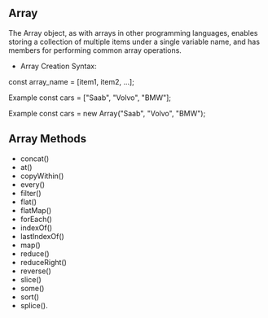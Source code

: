 ## Array
The Array object, as with arrays in other programming languages, enables storing a collection of multiple items under a single variable name, and has members for performing common array operations.

- Array Creation
Syntax:

const array_name = [item1, item2, ...];   

Example
const cars = ["Saab", "Volvo", "BMW"];

Example
const cars = new Array("Saab", "Volvo", "BMW");

## Array Methods
- concat() 
- at()
- copyWithin() 
- every() 
- filter() 
- flat() 
- flatMap() 
- forEach() 
- indexOf() 
- lastIndexOf() 
- map() 
- reduce() 
- reduceRight()
- reverse()
- slice()
- some()
- sort()
- splice().